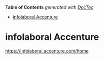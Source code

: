 <!-- START doctoc generated TOC please keep comment here to allow auto update -->
<!-- DON'T EDIT THIS SECTION, INSTEAD RE-RUN doctoc TO UPDATE -->
**Table of Contents**  *generated with [DocToc](https://github.com/thlorenz/doctoc)*

- [infolaboral Accenture](#infolaboral-accenture)

<!-- END doctoc generated TOC please keep comment here to allow auto update -->

# infolaboral Accenture

https://infolaboral.accenture.com/home
